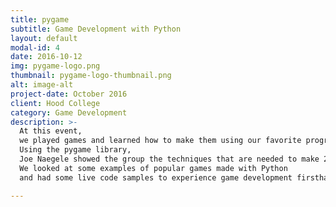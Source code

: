 ```yaml
---
title: pygame
subtitle: Game Development with Python
layout: default
modal-id: 4
date: 2016-10-12
img: pygame-logo.png
thumbnail: pygame-logo-thumbnail.png
alt: image-alt
project-date: October 2016
client: Hood College
category: Game Development
description: >-
  At this event,
  we played games and learned how to make them using our favorite programming language, Python.
  Using the pygame library,
  Joe Naegele showed the group the techniques that are needed to make 2D games.
  We looked at some examples of popular games made with Python
  and had some live code samples to experience game development firsthand.

---
```

